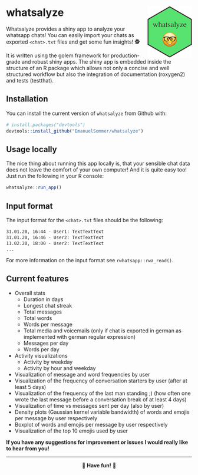 
# whatsalyze <img src="inst/app/www/hex-whatsalyze.png" align="right" width="120" />

Whatsalyze provides a shiny app to analyze your whatsapp chats\! You can
easily import your chats as exported `<chat>.txt` files and get some fun
insights\! 🕵

It is written using the golem framework for production-grade and robust
shiny apps. The shiny app is embedded inside the structure of an R
package which allows not only a concise and well structured workflow but
also the integration of documentation (roxygen2) and tests (testthat).

## Installation

You can install the current version of `whatsalyze` from Github with:

``` r
# install.packages("devtools")
devtools::install_github("EmanuelSommer/whatsalyze")
```

## Usage locally

The nice thing about running this app locally is, that your sensible
chat data does not leave the comfort of your own computer\! And it is
quite easy too\! Just run the following in your R console:

``` r
whatsalyze::run_app()
```

## Input format

The input format for the `<chat>.txt` files should be the following:

    31.01.20, 16:44 - User1: TextTextText
    31.01.20, 16:46 - User2: TextTextText
    11.02.20, 18:00 - User2: TextTextText
    ...

For more information on the input format see `rwhatsapp::rwa_read()`.

## Current features

  - Overall stats
      - Duration in days
      - Longest chat streak
      - Total messages
      - Total words
      - Words per message
      - Total media and voicemails (only if chat is exported in german
        as implemented with german regular expression)
      - Messages per day
      - Words per day
  - Activity visualizations
      - Activity by weekday
      - Activity by hour and weekday
  - Visualization of message and word frequencies by user
  - Visualization of the frequency of conversation starters by user
    (after at least 5 days)
  - Visualization of the frequency of the last man standing ;) (how
    often one wrote the last message before a conversation break of at
    least 4 days)
  - Visualization of time vs messages sent per day (also by user)
  - Density plots (Gaussian kernel variable bandwidth) of words and
    emojis per message by user respectively
  - Boxplot of words and emojis per message by user respectively
  - Visualization of the top 10 emojis used by user

**If you have any suggestions for improvement or issues I would really
like to hear from you\!**

-----

<center>

👋 **Have fun\!** 👋

</center>
